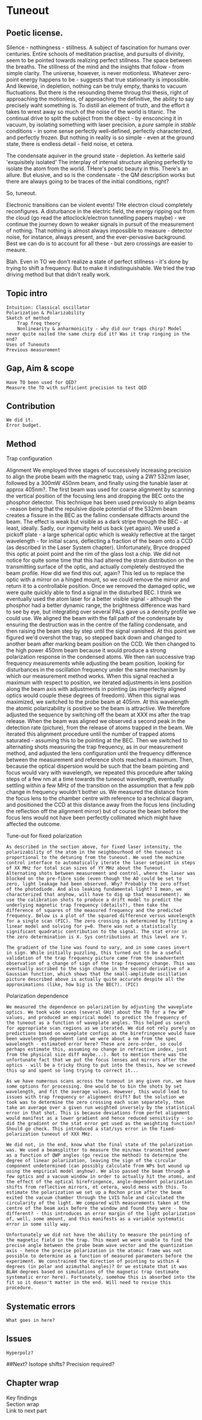 # Tuneout	
## Poetic license.
Silence - nothingness - stillness. A subject of fascination for humans over centuries. Entire schools of meditation practise, and pursuits of divinity, seem to be pointed towards realizing perfect stillness. The space between the breaths. The stillness of the mind and the insights that follow - from simple clarity. The universe, however, is never motionless. Whatever zero-point energy happens to be - suggests that true stationarity is impossible. And likewise, in depletion, nothing can be truly empty, thanks to vacuum fluctuations. But there is the resounding theme throug thsi thesis, right of approaching the motionless, of approaching the definitive, the ability to say precisely waht something is. To distill an element of truth, and the effort it takes to wrest away so much of the noise of the world is titanic. The continual drive to split the subject from the object - by ensconcing it in vacuum, by isolating something with laser precision, a *pure* sample in *stable* conditions - in some sense perfectly well-defined, perfectly characterized, and perfectly frozen. But nothing in reality is so simple - even at the ground state, there is endless detail - field noise, et cetera. 

The condensate aquiver in the ground state - depletion. As ketterle said 'exquisitely isolated'
The interplay of internal structure aligning perfectly to isolate the atom from the world. THere's poetic beauty in this. There's an allure. But elusive, and so is the condensate - the QM description works but there are always going to be traces of the initial conditions, right? 

So, tuneout.

Electronic transitions can be violent events! THe electron cloud completely reconfigures. A disturbance in the electric field, the energy ripping out from the cloud (go read the attoclock/electron tunnelling papers maybe) - we continue the journey down to weaker signals in pursuit of the measurement of nothing. That nothing is almost always impossible to measure - detector noise, for instance, always present, and the ever-pervasive background. Best we can do is to account for all these - but zero crossings are easier to meaure. 

Blah. Even in TO we don't realize a state of perfect stillness - it's done by trying to shift a frequency. But to make it indistinguishable. We tried the trap driving method but that didn't really work. 

## Topic intro	
	Intuition: Classical oscillator
	Polarization & Polarizability 
	Sketch of method
		Trap freq theory
		Nonlinearity & anharmonicity - why did our traps chirp? Model never quite nailed the same chirp did it? Was it trap ringing in the end?
	Uses of Tuneouts
	Previous measurement

## Gap, Aim & scope	
	Have TO been used for QED?
	Measure the TO with sufficient precision to test QED
## Contribution	
	We did it.
	Error budget.
## Method	

Trap configuration

Alignment
	We employed three stages of successively increasing precision to align the probe beam with the magnetic trap, using a 2W? 532nm laser, followed by a 300mW 450nm beam, and finally using the tunable laser at approx 405nm?. The first beam was used for coarse alignment by scanning the vertical position of the focusing lens and dropping the BEC onto the phosphor detector. This technique has been used previously to align beams - reason being that the repulsive dipole potential of the 532nm beam creates a fissure in the BEC as the fallinc condensate diffracts around the beam. The effect is weak but visible as a dark stripe through the BEC - at least, ideally. Sadly, our ingenuity held us back (yet again). We used a pickoff plate - a large spherical optic which is weakly reflective at the target wavelength - for initial scans, deflecting a fraction of the beam onto a CCD (as described in the Laser System chapter). Unfortunately, Bryce dropped this optic at point point and the rim of the glass lost a chip. We did not notice for quite some time that this had altered the strain distribution on the transmitting surface of the optic, and actually completely destroyed the beam profile. How did we find this out, again? This led us to replace the optic with a mirror on a hinged mount, so we could remove the mirror and return it to a controllable position. Once we removed the damaged optic, we were quite quickly able to find a signal in the disturbed BEC. I think we eventually used the atom laser for a better visible signal - although the phosphor had a better dynamic range, the brightness difference was hard to see by eye, but integrating over several PALs gave us a density profile we could use.
	We aligned the beam with the fall path of the condensate by ensuring the destruction was in the centre of the falling condensate, and then raising the beam step by step until the signal vanished. At this point we figured we'd overshot the trap, so stepped back down and changed to another beam after marking beam position on the CCD. We then changed to the high power 450nm beam because it would produce a strong polarization response in the condensed atoms. We then ran successive trap frequency measurements while adjusting the beam position, looking for disturbances in the oscillation frequency under the same mechanism by which our measurement method works. When this signal reached a maximum with respect to position, we iterated adjustments in lens position along the beam axis with adjustments in pointing (as imperfectly aligned optics would couple these degrees of freedom). When this signal was maximized, we switched to the probe beam at 405nm. At this wavelength the atomic polarizability is positive so the beam is attractive. We therefore adjusted the sequence by switching off the beam at XXX ms after the trap release. When the beam was aligned we observed a second peak in the detection rate (picture), from the release of atoms trapped in the beam. We iterated this alignment procedure until the number of trapped atoms saturated - assuming this to be pointing at the BEC. Then we switched to alternating shots measuring the trap frequency, as in our measurement method, and adjusted the lens configuration until the frequency difference between the measurement and reference shots reached a maximum. Then, because the optical dispersion would be such that the beam pointing and focus would vary with wavelength, we repeated this procedure after taking steps of a few nm at a time towards the tuneout wavelength, eventually settling within a few MHz of the transition on the assumption that a few ppb change in frequency wouldn't bother us.
	We measured the distance from the focus lens to the chamber centre with reference to a technical diagram, and positioned the CCD at this distance away from the focus lens (including the reflection off the alignment mirror) but of course the beam before the focus lens would not have been perfectly collimated which might have affected the outcome.

Tune-out for fixed polarization

	As described in the section above, for fixed laser intensity, the polarizability of the atom in the neighbourhood of the tuneout is proportional to the detuning from the tuneout. We used the machine control interface to automatically iterate the laser setpoint in steps of XX MHz for total scan sizes of YY MHz about the Tuneout. Alternating shots between measurement and control, where the laser was blocked on the pre-fibre side (even though the AO could be set to zero, light leakage had been observed. Why? Probably the zero offset of the photodiode. And also leaking fundamental light? I mean, we characterized that anyhow, will have to dig up that measurement). We use the calibration shots to produce a drift model to predict the underlying magnetic trap frequency (details?), then take the difference of squares of the measured frequency and the predicted frequency. Below is a plot of the squared difference versus wavelength for a single scan (PIC). The zero crossing is determined by fitting a linear model and solving for y=0. There was not a statistically significant quadratic contribution to the signal. The stat error in the zero determination is X. Sys contributions at this level are Y.

	The gradient of the line was found to vary, and in some cases invert in sign. While initially puzzling, this turned out to be a useful validation of the trap frequency picture came from the inadvertent observation of a change of sign of the trap frequency change. This was eventually ascribed to the sign change in the second derivative of a Gaussian function, which shows that the small-amplitude oscillation picture described above is actually quite accurate despite all the approximations (like, how big is the BEC?). (PIC)

Polarization dependence

	We measured the dependence on polarization by adjusting the waveplate optics. We took wide scans (several GHz) about the TO for a few WP values, and produced an empirical model to predict the frequency of the tuneout as a function of waveplate angles. This helped us search for appropriate scan regions as we iterated. We did not rely purely on predictions based on waveplate configs as the birefringence would have been wavelength dependent (and we were about a nm from the spec wavelength - estimated error here? These are zero-order, so could perhaps estimate this, assuming no change in refractive index, just from the physical size diff maybe...). Not to mention there was the unfortunate fact that we put the focus lenses and mirrors after the optics - will be a tricky thing to put into the thesis, how we screwed this up and spent so long trying to correct it... 

	As we have numerous scans across the tuneout in any given run, we have some options for processing. One would be to bin the shots by set wavelength, and fit the average values. However, this would lead to issues with trap frequency or alignment drift? But the solution we took was to determine the zero crossing each scan separately, then take an average over a given run weighted inversely by the statistical error in that shot. This is because deviations from perfet alignment would manifest as a lower gradient and hence reduced sensitivity - so did the gradient or the stat error get used as the weighting function? Should go check. This introduced a stat/sys error in the fixed-polarization tuneout of XXX MHz.

	We did not, in the end, know what the final state of the polarization was. We used a beamsplitter to measure the min/max transmitted power as a function of QWP angles (go revise the method) to determine the degree of linear polarization, leaving the sign of the circular component undetermined (can possibly calculate from WPs but wound up using the empirical model anyhow). We also passed the beam thruogh a few optics and a vacuum window in order to actually hit the atoms, and the effect of the optical birefringence, angle-dependent polarization shifts from reflective mirrors, et cetera, would mess with this. To estimate the polarization we set up a Rochon prism after the beam exited the vacuum chamber through the LVIS hole and calculated the circularity of the light. We compared with measurements taken at the centre of the beam axis before the window and found they were - how different? - this introduces an error margin of the light polarization of, well, some amount, and this manifests as a variable systematic error in some silly way.

	Unfortunately we did not have the ability to measure the pointing of the magnetic field in the trap. This meant we were unable to find the precise angle between the probe beam wave vector and the quantization axis - hence the precise polarization in the atomic frame was not possible to determine as a function of measured parameters before the experiment. We constrained the direction of pointing to within 4 degrees (in polar and azimuthal angles)? Or we estimate that it was BLAH degrees based on simulations of the magnetic trap (estimate systematic error here). Fortunately, somehow this is absorbed into the fit so it doesn't matter in the end. Will need to revise this procedure.  

## Systematic errors

	What goes in here?

## Issues	
	Hyperpolz?
##Next?	
	Isotope shifts? Precision required?

## Chapter wrap	

Key findings	
Section wrap	
Link to next part	
